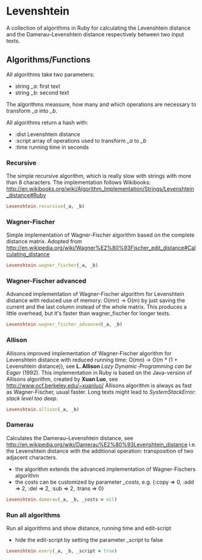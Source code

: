 # Levenshtein
A collection of algorithms in Ruby for calculating the Levenshtein distance and the Damerau–Levenshtein distance respectively between two input texts.

## Algorithms/Functions
All algorithms take two parameters:
* string *_a*: first text
* string *_b*: second text

The algorithms meassure, how many and which operations are necessary to transform *_a* into *_b*.

All algorithms return a hash with:
* :dist     Levenshtein distance
* :script   array of operations used to transform *_a* to *_b*
* :time     running time in seconds

### Recursive
The simple recursive algorithm, which is really slow with strings with more than 8 characters.
The implementation follows Wikibooks: http://en.wikibooks.org/wiki/Algorithm_Implementation/Strings/Levenshtein_distance#Ruby
```ruby
Levenshtein.recursive(_a, _b)
```

### Wagner-Fischer
Simple implementation of Wagner-Fischer algorithm based on the complete distance matrix.
Adopted from http://en.wikipedia.org/wiki/Wagner%E2%80%93Fischer_edit_distance#Calculating_distance
```ruby
Levenshtein.wagner_fischer(_a, _b)
```

### Wagner-Fischer advanced
Advanced implementation of Wagner-Fischer algorithm for Levenshtein distance with reduced use of memory: O(mn) → O(m)
by just saving the current and the last column instead of the whole matrix.
This produces a little overhead, but it's faster than wagner_fischer for longer texts.
```ruby
Levenshtein.wagner_fischer_advanced(_a, _b)
```

### Allison
Allisons improved implementation of Wagner-Fischer algorithm for Levenshtein distance
with reduced running time: O(mn) → O(m * (1 + Levenshtein distance)), see **L. Allison** *Lazy Dynamic-Programming can be Eager* (1992).
This implementation in Ruby is based on the Java-version of Allisons algorithm, created by **Xuan Luo**, see http://www.ocf.berkeley.edu/~xuanluo/
Allisons algorithm is always as fast as Wagner-Fischer, usual faster. Long texts might lead to *SystemStackError: stack level too deep*.
```ruby
Levenshtein.allison(_a, _b)
```

### Damerau
Calculates the Damerau–Levenshtein distance, see http://en.wikipedia.org/wiki/Damerau%E2%80%93Levenshtein_distance
i.e. the Levenshtein distance with the additional operation: transposition of two adjacent characters.
* the algorithm extends the advanced implementation of Wagner-Fischers algorithm
* the costs can be customized by parameter *_costs*, e.g. {:copy => 0, :add => 2, :del => 2, :sub => 2, :trans => 0}
```ruby
Levenshtein.damerau(_a, _b, _costs = nil)
```

### Run all algorithms
Run all algorithms and show distance, running time and edit-script
* hide the edit-script by setting the parameter *_script* to false
```ruby
Levenshtein.every(_a, _b, _script = true)
```